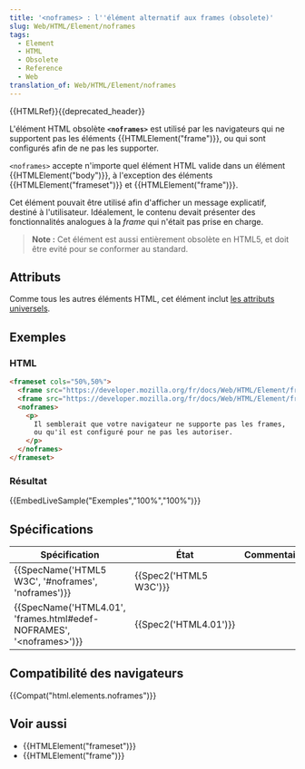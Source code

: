 ```yaml
---
title: '<noframes> : l''élément alternatif aux frames (obsolete)'
slug: Web/HTML/Element/noframes
tags:
  - Element
  - HTML
  - Obsolete
  - Reference
  - Web
translation_of: Web/HTML/Element/noframes
---
```

{{HTMLRef}}{{deprecated_header}}

L'élément HTML obsolète **`<noframes>`** est utilisé par les navigateurs qui ne supportent pas les éléments {{HTMLElement("frame")}}, ou qui sont configurés afin de ne pas les supporter.

`<noframes>` accepte n'importe quel élément HTML valide dans un élément {{HTMLElement("body")}}, à l'exception des éléments {{HTMLElement("frameset")}} et {{HTMLElement("frame")}}.

Cet élément pouvait être utilisé afin d'afficher un message explicatif, destiné à l'utilisateur. Idéalement, le contenu devait présenter des fonctionnalités analogues à la _frame_ qui n'était pas prise en charge.

> **Note :** Cet élément est aussi entièrement obsolète en HTML5, et doit être evité pour se conformer au standard.

## Attributs

Comme tous les autres éléments HTML, cet élément inclut [les attributs universels](/fr/docs/Web/HTML/Attributs_universels).

## Exemples

### HTML

```html
<frameset cols="50%,50%">
  <frame src="https://developer.mozilla.org/fr/docs/Web/HTML/Element/frameset"/>
  <frame src="https://developer.mozilla.org/fr/docs/Web/HTML/Element/frame"/>
  <noframes>
    <p>
      Il semblerait que votre navigateur ne supporte pas les frames,
      ou qu'il est configuré pour ne pas les autoriser.
    </p>
  </noframes>
</frameset>
```

### Résultat

{{EmbedLiveSample("Exemples","100%","100%")}}

## Spécifications

| Spécification                                                                                    | État                         | Commentaires |
| ------------------------------------------------------------------------------------------------ | ---------------------------- | ------------ |
| {{SpecName('HTML5 W3C', '#noframes', 'noframes')}}                             | {{Spec2('HTML5 W3C')}} |              |
| {{SpecName('HTML4.01', 'frames.html#edef-NOFRAMES', '&lt;noframes&gt;')}} | {{Spec2('HTML4.01')}} |              |

## Compatibilité des navigateurs

{{Compat("html.elements.noframes")}}

## Voir aussi

- {{HTMLElement("frameset")}}
- {{HTMLElement("frame")}}
